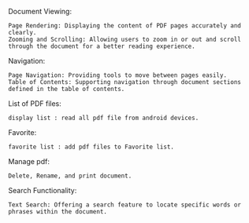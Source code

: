 Document Viewing:

    Page Rendering: Displaying the content of PDF pages accurately and clearly.
    Zooming and Scrolling: Allowing users to zoom in or out and scroll through the document for a better reading experience.

Navigation:

    Page Navigation: Providing tools to move between pages easily.
    Table of Contents: Supporting navigation through document sections defined in the table of contents.

List of PDF files:

    display list : read all pdf file from android devices.

Favorite:

    favorite list : add pdf files to Favorite list.
    

Manage pdf:

    Delete, Rename, and print document.
    
Search Functionality:

    Text Search: Offering a search feature to locate specific words or phrases within the document.

    
